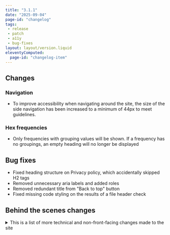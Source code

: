 ```yaml
---
title: "3.1.1"
date: "2025-09-04"
page-id: "changelog"
tags: 
 - release
 - patch
 - a11y
 - bug-fixes
layout: layout/version.liquid
eleventyComputed:
  page-id: "changelog-item"
---
```

## Changes
### Navigation
- To improve accessibility when navigating around the site, the size of the side navigation has been increased to a minimum of 44px to meet guidelines.

### Hex frequencies
- Only frequencies with grouping values will be shown. If a frequency has no groupings, an empty heading will no longer be displayed

## Bug fixes
- Fixed heading structure on Privacy policy, which accidentally skipped H2 tags
- Removed unnecessary aria labels and added roles
- Removed redundant title from "Back to top" button
- Fixed missing code styling on the results of a file header check

## Behind the scenes changes
<details>
<summary>This is a list of more technical and non-front-facing changes made to the site  </summary>

### General bug fixes
- Fixed duplicate ID being set on mobile theme switcher
- Fixed erroneous double quote in changelog link
- Fixed multiple instances of opening paragraph tags being missing
- Fixed incorrect version number in 1.17.7 changelog
- Added missing release tag to 3.1.0 changelog
</details>